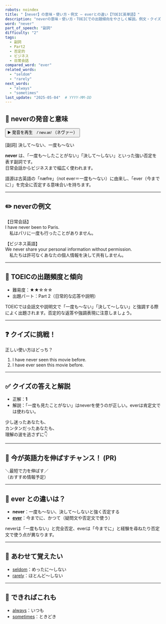 ```yaml
---
robots: noindex
title: "【never】の意味・使い方・例文 ― everとの違い【TOEIC英単語】"
description: "neverの意味・使い方・TOEICでの出題傾向をやさしく解説。例文・クイズ付きでeverとの違いもわかりやすく学べます。"
word: "never"
part_of_speech: "副詞"
difficulty: "2"
tags:
  - 副詞
  - Part2
  - 否定的
  - ビジネス
  - 日常会話
compared_word: "ever"
related_words:
  - "seldom"
  - "rarely"
next_words:
  - "always"
  - "sometimes"
last_update: "2025-05-04"  # YYYY-MM-DD
---
```


## 🔰 neverの発音と意味

<button class="play-audio" onclick="playTTS('never')">
  <span class="play-audio-main">
    ▶️ 発音を再生　/ˈnev.ər/
  </span>
  <span class="play-audio-sub">
    （ネヴァー）
  </span>
</button>

[副詞] 決して～ない、一度も～ない

**never** は、「一度も～したことがない」「決して～しない」といった強い否定を表す副詞です。  
日常会話からビジネスまで幅広く使われます。

語源は古英語の「næfre」（not ever＝一度も～ない）に由来し、「ever（今までに）」を完全に否定する意味合いを持ちます。

---

## ✏️ neverの例文

【日常会話】  
I have never been to Paris.  
　私はパリに一度も行ったことがありません。

【ビジネス英語】  
We never share your personal information without permission.  
　私たちは許可なくあなたの個人情報を決して共有しません。

---

## 🎯 TOEICの出題頻度と傾向

- 難易度：★★☆☆☆
- 出題パート：Part 2（日常的な応答や説明）

TOEICでは会話文や説明文で「一度も～ない」「決して～しない」と強調する際によく出題されます。否定的な返答や強調表現に注意しましょう。

---

## ❓ クイズに挑戦！

正しい使い方はどっち？

1. I have never seen this movie before.  
2. I have ever seen this movie before.

---

## ✅ クイズの答えと解説

- 正解：**1**
- 解説：「一度も見たことがない」はneverを使うのが正しい。everは肯定文では使わない。

少し迷ったあなたも、  
カンタンだったあなたも、  
理解の波を逃さずに👇️

---

## 🚀 今が英語力を伸ばすチャンス！ (PR)

<div class="info-center">
＼最短で力を伸ばす／<br>  
（おすすめ情報予定）
</div>

---

## 🤔  ever との違いは？

- **never**：一度も～ない、決して～しないと強く否定する
- **[ever](/word/ever/)**：今までに、かつて（疑問文や否定文で使う）

neverは「一度もない」と完全否定、everは「今までに」と経験を尋ねたり否定文で使う点が異なります。

---

## 🧩 あわせて覚えたい

- [seldom](/word/seldom/)：めったに～しない
- [rarely](/word/rarely/)：ほとんど～しない

---

## 📖 できればこれも

- [always](/word/always/)：いつも
- [sometimes](/word/sometimes/)：ときどき

<!-- cvid: aid14_bid01 -->
